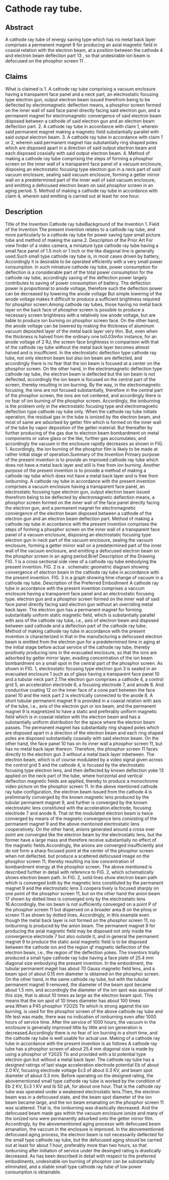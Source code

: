 # Cathode ray tube.

## Abstract
A cathode ray tube of energy saving type which has no metal back layer comprises a permanent magnet 9 for producing an axial magnetic field in coaxial relation with the electron beam, at a position between the cathode 4 and electron beam deflection part 13 , so that undesirable ion beam is defocused on the phosphor screen 11 .

## Claims
What is claimed is 1. A cathode ray tube comprising a vacuum enclosure having a transparent face panel and a neck part, an electrostatic focusing type electron gun, output electron beam issued therefrom being to be deflected by electromagnetic deflection means, a phosphor screen formed on the inner wall of said face panel directly facing said electron gun, and a permanent magnet for electromagnetic convergence of said electron beam disposed between a cathode of said electron gun and an electron beam deflection part. 2. A cathode ray tube in accordance with claim 1, wherein said permanent magnet making a magnetic field substantially parallel with said output electron beam. 3. A cathode ray tube in accordance with claim 1 or 2, wherein said permanent magnet has substantially ring shaped poles which are disposed apart in a direction of said output electron beam and each disposed coaxially with said output electron beam. 4. Method of making a cathode ray tube comprising the steps of forming a phosphor screen on the inner wall of a transparent face panel of a vacuum enclosure, disposing an electrostatic focusing type electron gun in a neck part of said vacuum enclosure, sealing said vacuum enclosure, forming a getter mirror wall on a predetermined part of the inner wall of said vacuum enclosure, and emitting a defocused electron beam on said phosphor screen in an aging period. 5. Method of making a cathode ray tube in accordance with claim 4, wherein said emitting is carried out at least for one hour.

## Description
Title of the Invention Cathode ray tubeBackground of the Invention 1. Field of the Invention The present invention relates to a cathode ray tube, and more particularly to a cathode ray tube for power saving type small picture tube and method of making the same.2. Description of the Prior Art For view finder of a video camera, a miniature type cathode ray tube having a small face panel of 1.5 inch or 1 inch or the like diagonal line is generally used.Such small type cathode ray tube is, in most cases driven by battery, Accordingly it is desirable to be operated efficiently with a very small power consumption. In such miniature cathode ray tube, power consumption for deflection is a considerable part of the total power consumption for the cathode ray tube, accordingly saving of the deflection power largely contributes to saving of power consumption of battery. The deflection power is proportional to anode voltage, therefore such the deflection power can be decreased by lowering the anode voltage But simple lowering of the anode voltage makes it difficult to produce a sufficient brightness required for phosphor screen.Among cathode ray tubes, those having no metal back layer on the back face of phosphor screen is possible to produce a necessary screen brightness with a relatively low anode voltage, but are liable to produce ion burning on phosphor screen face. On the other hand, the anode voltage can be lowered by making the thickness of aluminum vacuum deposited layer of the metal back layer very thin. But, even when the thickness is halved from the ordinary one to0.03mfor instance, for an anode voltage of 2 RJ, the screen face brightness in comparison with that of the cathode ray tube without the metal back layer becomes almost halved and is insufficient. In the electrostatic deflection type cathode ray tube, not only electron beam but also ion beam are deflected, and accordingly there is no fear that the ion beam is focused at a center on the phosphor screen. On the other hand, in the electromagnetic deflection type cathode ray tube, the electron beam is deflected but the ion beam is not deflected, accordingly the ion beam is focused on the central part of the screen, thereby resulting in ion burning. By the way, in the electromagnetic focusing, the ions are not focused substantially, therefore in the central part of the phosphor screen, the ions are not centered, and accordingly there is no fear of ion burning of the phosphor screen. Accordingly, the ionburning is the problem only in the electrostatic focusing type and electromagnetic deflection type cathode ray tube only. When the cathode ray tube initiate operation, the residual gas in the tube is ionized by the electron beam, and most of same are adsorbed by getter film which is formed on the inner wall of the tube by vapor deposition of the getter material. But thereafter by further producing of the gas due to electron beam bombardment on metal components or valve glass or the like, further gas accumulates, and accordingly the vacuum in the enclosure rapidly decreases as shown in FIG. 1. Accordingly, the ion burning of the phosphor film is likely to be made at rather initial stage of operation.Summary of the Invention Primary purpose of the present invention is to provide an improved cathode ray tube which does not have a metal back layer and still is free from ion burning. Another purpose of the present invention is to provide a method of making a cathode ray tube which does not have a metal back layer and is free from ionburning. A cathode ray tube in accordance with the present invention comprises a vacuum enclosure having a transparent face panel, an electrostatic focusing type electron gun, output electron beam issued therefrom being to be deflected by electromagnetic deflection means, a phosphor screen formed on the inner wall of the face panel directly facing the electron gun, and a permanent magnet for electromagnetic convergence of the electron beam disposed between a cathode of the electron gun and an electron beam deflection part. Method of making a cathode ray tube in accordance with the present invention comprises the steps of forming a phosphor screen on the inner wall of a transparent face panel of a vacuum enclosure, disposing an electrostatic focusing type electron gun in neck part of the vacuum enclosure, sealing the vacuum enclosure, forming a getter mirror wall on a predetermined part of the inner wall of the vacuum enclosure, and emitting a defocused electron beam on the phosphor screen in an aging period.Brief Description of the Drawing FIG. 1 is a cross sectional side view of a cathode ray tube embodying the present invention. FIG. 2 is a . schematic geometric diagram showing convergence of electron beam in the cathode ray tube in accordance with the present invention. FIG. 3 is a graph showing time change of vacuum in a cathode ray tube. Description of the Preferred Embodiment A cathode ray tube in accordance with the present invention comprises a vaccum enclosure having a transparent face panel and an electrostatic focusing type. electron gun and a phosphor screen formed on the inner wall of said face panel directly facing said electron gun without an overriding metal back layer. The electron gun has a permanent magnet for forming substantially uniform static magnetic field, which is substantially parallel with axis of the cathode ray tube, i.e., axis of electron beam and disposed between said cathode and a deflection part of the cathode ray tube. Method of making cathode ray tube in accordance with the present invention is characterized in that in the manufacturing a defocused electron beam is emitted from the electron gun for a predetermined time in aging at the initial stage before actual service of the cathode ray tube, thereby positively producing ions in the evacuated enclosure, so that the ions are adsorbed by getter mirror layer, evading concentration of the ion beam bombardment on a small spot in the central part of the phosphor screen. As shown in FIG. 1, electrostatic focusing type electron gun 3 is sealed in an evacuated enclosure 1 such as of glass having a transparent face panel 10 and a tubular neck part 2.The electron gun comprises a cathode 4, a control grid 5, an acceleration electrode 6, a focusing electrode 7, and anode 8. And conductive coating 12 on the inner face of a cone part between the face panel 10 and the neck part 2 is electrically connected to the anode 8. A short tubular permanent magnet 9 is provided in a coaxial relation with axis of the tube, i.e., axis of the electron gun or ion beam, and the permanent magnet 9 is magnetized to have a static and preferably uniform magnetic field which is in coaxial relation with the electron beam and has a substantially uniform distribution for the space where the electron beam passes. The permanent magnet has substantially ring shaped poles which are disposed apart in a direction of the electron beam and each ring shaped poles are disposed substantially coaxially with said electron beam. On the other hand, the face panel 10 has on its inner wall a phosphor screen 11, but has no metal back layer thereon. Therefore, the phosphor screen 11 faces directly to the electron gun 3 without a metal back layer inbetween. The electron beam, which is of course modulated by a video signal given across the control grid 5 and the cathode 4, is focused by the electrostatic focusing type electron lens, and then deflected by known deflection yoke 13 applied on the neck part of the tube, where horizontal and vertical deflection magnetic fields are applied, thereby to produce a monochrome video picture on the phosphor screen 11. In the above mentioned cathode ray tube configuration, the electron beam issued from the cathode 4 is preliminarily converged by the known magnetic lens produced by the tubular permanent magnet 9, and further is converged by the known electrostatic lens constituted with the acceleration.electrode, focusing electrode 7 and anode 8. That ist the modulated electron beam is twice converged by means of the magnetic convergence lens consisting of the permanent magnet 9 and the above mentioned electrostatic lens cooperatively. On the other hand, anions generated around a cross over point are converged like the electron beam by the electrostatic lens, but the former have a large mass and therefore receive substantially no effect of the magnetic fields.Accordingly, the anions are converged insufficiently and do not form a sharp focused point at the center of the phosphor screen when not deflected. but produce a scattered defocused image on the phosphor screen 11, thereby resulting ina low concentration of bombardment energy at the phosphor screen. The above mentioned is described further in detail with reference to FIG. 2, which schematically shows electron beam path. In FIG. 2, solid lines show electron beam path which is converged both by the magnetic lens constituted by the permanent magnet 9 and the electrostatic lens 3 coopera tively is focused sharply on one point of the phosphor screen 11, but on the other hand the anion beam 17 shown by dotted lines is converged only by the electrostatic lens 16.Accordingly, the ion beam is not sufficiently converged on a point P of the phosphor screen 11 but dispersed on a broader area B on the phoq or screen 11 as shown by dotted lines. Accordingly, in this example even though the metal back layer is not formed on the phosphor screen 11, no ionburning is produced by the anion beam. The permanent magnet 9 for producing the axial magnetic field may be disposed not only inside the convergence electrode 7 but also outside it, and in general the permanent magnet 9 to produce the static axial magnetic field is to be disposed between the cathode ion and the region qf magnetic deflection of the electron beam, i.e., the region of the deflection yokes. The inventors trially produced a small type cathode ray tube having a face plate of 25.4 mm diagonal size embodying the present invention. In the embodiment, the tubular permanent maget has about 70 Gauss magnetic field lens, and a beam spot of about 0.15 mm diameter is obtained on the phosphor screen. On the other hand, in the same cathode ray tube, but with the tubular permanent magnet 9 removed, the diameter of the beam spot became about 1.5 mm, and accordingly the diameter of the ion spot was assumed of this size, that is about 10 times as large as the electron beam spot. This means that the ion spot of 10 times diameter has about 100 times area.When a P45 phosphor Y2O2S Tb which is strong against the ion burning, is used for the phosphor screen of the above cathode ray tube and life test was made, there was no indication of ionburning even after 1000 hours of service time. After the service of 1000 hours, the vacuum in the enclosure is generally improved little by little and ion generation is decreased.Accordingly there is no fear of ion burning in a short time, and the cathode ray tube is well usable for actual use. Making of a cathode ray tube in accordance with the present invention is as follows A cathode ray tube has a phosphor screen of about 25.4 mm diagonal size is made by using a phosphor of Y202S Tb and provided with a bi potential type electron gun but without a metal back layer. The cathode ray tube has a designed ratings of last stage acceleration electrode potential Eb of about 2.0 KV, focusing electrode voltage Ec3 of about 0.3 KV, and beam spot diameter of about 0.3 mm. Before operating on the designed rating, the abovementioned small type cathode ray tube is worked by the condition of Eb 2 KV, Ec3 1 KV and Ib 50 pA, for about one hour. That is the cathode ray tube was operated under a weakened electrostatic lens.Then, the electron beam was in a defocused state, and the beam spot diameter of the ion beam became large, and the ion beam emanating on the phosphor screen 11 was scattered. That is, the ionburning was drastically decreased. And the defocused beam made gas within the vacuum enclosure ionize and many of the ionized ions were permanently adsorbed onto the getter mirror film. Accordingly, by the abovementioned aging processs with defocused beam emanation, the vaccum in the enclosure is improved. In the abovementioned defocused aging process, the electron beam is not necessarily deflected for the small type cathode ray tube, but the defocused aging should be carried out at least for about 1 hour, preferably more than two hours, so that ionburning after initiation of service under the desinged rating is drastically decreased. As has been described in detail with respect to the preferred embodiments, undesirable ion burning of phosphor can be substantially eliminated, and a stable small type cathode ray tube of low power consumption is obtainable.